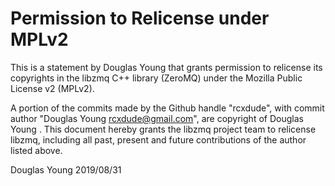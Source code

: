 # Permission to Relicense under MPLv2

This is a statement by Douglas Young
that grants permission to relicense its copyrights in the libzmq C++
library (ZeroMQ) under the Mozilla Public License v2 (MPLv2).

A portion of the commits made by the Github handle "rcxdude", with
commit author "Douglas Young <rcxdude@gmail.com>", are copyright of Douglas Young .
This document hereby grants the libzmq project team to relicense libzmq, 
including all past, present and future contributions of the author listed above.

Douglas Young 
2019/08/31
